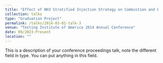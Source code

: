 ```yaml
---
title: "Effect of NH3 Stratified Injection Strategy on Combustion and Emissions of Ammonia/Diesel Dual-Fuel Engines"
collection: talks
type: "Graduation Project"
permalink: /talks/2014-03-01-talk-3
venue: "Testing Institute of America 2014 Annual Conference"
date: 09/2023-Present
location: ""
---
```


This is a description of your conference proceedings talk, note the different field in type. You can put anything in this field.
